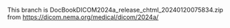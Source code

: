 This branch is DocBookDICOM2024a\_release\_chtml\_20240120075834.zip from https://dicom.nema.org/medical/dicom/2024a/